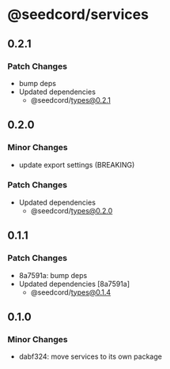 # @seedcord/services

## 0.2.1

### Patch Changes

- bump deps
- Updated dependencies
  - @seedcord/types@0.2.1

## 0.2.0

### Minor Changes

- update export settings (BREAKING)

### Patch Changes

- Updated dependencies
  - @seedcord/types@0.2.0

## 0.1.1

### Patch Changes

- 8a7591a: bump deps
- Updated dependencies [8a7591a]
  - @seedcord/types@0.1.4

## 0.1.0

### Minor Changes

- dabf324: move services to its own package
